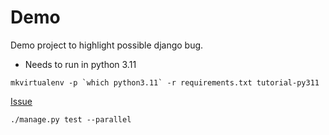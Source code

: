 # Demo

Demo project to highlight possible django bug.

- Needs to run in python 3.11
```
mkvirtualenv -p `which python3.11` -r requirements.txt tutorial-py311
```


[Issue](https://code.djangoproject.com/ticket/34930)

```
./manage.py test --parallel
```